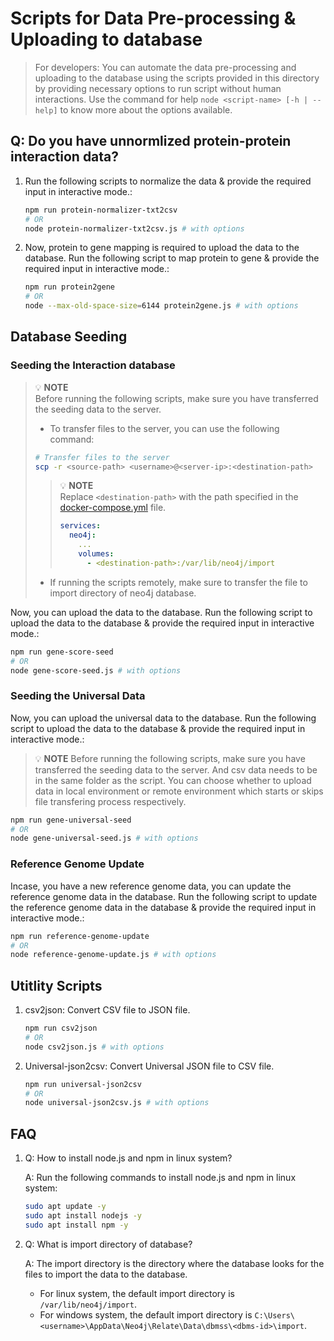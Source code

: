 # Scripts for Data Pre-processing & Uploading to database

> For developers:
> You can automate the data pre-processing and uploading to the database using the scripts provided in this directory by providing necessary options to run script without human interactions. Use the command for help `node <script-name> [-h | --help]` to know more about the options available.

## Q: Do you have unnormlized protein-protein interaction data?

1. Run the following scripts to normalize the data & provide the required input in interactive mode.:

   ```bash
   npm run protein-normalizer-txt2csv
   # OR
   node protein-normalizer-txt2csv.js # with options
   ```

2. Now, protein to gene mapping is required to upload the data to the database. Run the following script to map protein to gene & provide the required input in interactive mode.:

   ```bash
   npm run protein2gene
   # OR
   node --max-old-space-size=6144 protein2gene.js # with options
   ```

## Database Seeding

### Seeding the Interaction database

> 💡 **NOTE**  
> Before running the following scripts, make sure you have transferred the seeding data to the server.
>
> - To transfer files to the server, you can use the following command:
>
> ```bash
> # Transfer files to the server
> scp -r <source-path> <username>@<server-ip>:<destination-path>
> ```
>
> > 💡 **NOTE**  
> > Replace `<destination-path>` with the path specified in the [docker-compose.yml](../docker-compose.yml) file.
> >
> > ```yaml
> > services:
> >   neo4j:
> >     ...
> >     volumes:
> >       - <destination-path>:/var/lib/neo4j/import
> > ```
>
> - If running the scripts remotely, make sure to transfer the file to import directory of neo4j database.

Now, you can upload the data to the database. Run the following script to upload the data to the database & provide the required input in interactive mode.:

```bash
npm run gene-score-seed
# OR
node gene-score-seed.js # with options
```

### Seeding the Universal Data

Now, you can upload the universal data to the database. Run the following script to upload the data to the database & provide the required input in interactive mode.:

> 💡 **NOTE**
> Before running the following scripts, make sure you have transferred the seeding data to the server. And csv data needs to be in the same folder as the script.
> You can choose whether to upload data in local environment or remote environment which starts or skips file transfering process respectively.

```bash
npm run gene-universal-seed
# OR
node gene-universal-seed.js # with options
```

### Reference Genome Update

Incase, you have a new reference genome data, you can update the reference genome data in the database. Run the following script to update the reference genome data in the database & provide the required input in interactive mode.:

```bash
npm run reference-genome-update
# OR
node reference-genome-update.js # with options
```

## Utitlity Scripts

1. csv2json: Convert CSV file to JSON file.

   ```bash
   npm run csv2json
   # OR
   node csv2json.js # with options
   ```

2. Universal-json2csv: Convert Universal JSON file to CSV file.

   ```bash
   npm run universal-json2csv
   # OR
   node universal-json2csv.js # with options
   ```

## FAQ

1. Q: How to install node.js and npm in linux system?

   A: Run the following commands to install node.js and npm in linux system:

   ```bash
   sudo apt update -y
   sudo apt install nodejs -y
   sudo apt install npm -y
   ```

2. Q: What is import directory of database?

   A: The import directory is the directory where the database looks for the files to import the data to the database.
   - For linux system, the default import directory is `/var/lib/neo4j/import`.
   - For windows system, the default import directory is `C:\Users\<username>\AppData\Neo4j\Relate\Data\dbmss\<dbms-id>\import`.

